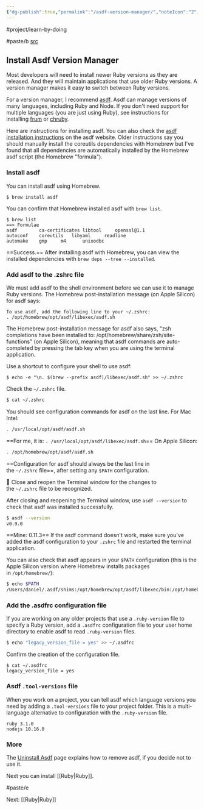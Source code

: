 ```yaml
---
{"dg-publish":true,"permalink":"/asdf-version-manager/","noteIcon":"2","created":"","updated":""}
---
```


#project/learn-by-doing 

#paste/b 
[src](https://mac.install.guide/ruby/5.html)
## Install Asdf Version Manager

Most developers will need to install newer Ruby versions as they are released. And they will maintain applications that use older Ruby versions. A version manager makes it easy to switch between Ruby versions.

For a version manager, I recommend [asdf](https://asdf-vm.com/). Asdf can manage versions of many languages, including Ruby and Node. If you don't need support for multiple languages (you are just using Ruby), see instructions for installing [frum](https://mac.install.guide/ruby/14.html) or [chruby](https://mac.install.guide/ruby/12.html).

Here are instructions for installing asdf. You can also check the [asdf installation instructions](https://asdf-vm.com/#/core-manage-asdf) on the asdf website. Older instructions say you should manually install the coreutils dependencies with Homebrew but I've found that all dependencies are automatically installed by the Homebrew asdf script (the Homebrew "formula").

### Install asdf

You can install asdf using Homebrew.

```
$ brew install asdf
```

You can confirm that Homebrew installed asdf with `brew list`.

```
$ brew list
==> Formulae
asdf		ca-certificates	libtool		openssl@1.1
autoconf	coreutils	libyaml		readline
automake	gmp		m4		unixodbc
```

==Success.== After installing asdf with Homebrew, you can view the installed dependencies with `brew deps --tree --installed`.

### Add asdf to the .zshrc file

We must add asdf to the shell environment before we can use it to manage Ruby versions. The Homebrew post-installation message (on Apple Silicon) for asdf says:

```
To use asdf, add the following line to your ~/.zshrc:
. /opt/homebrew/opt/asdf/libexec/asdf.sh
```

The Homebrew post-installation message for asdf also says, "zsh completions have been installed to: /opt/homebrew/share/zsh/site-functions" (on Apple Silicon), meaning that asdf commands are auto-completed by pressing the tab key when you are using the terminal application.

Use a shortcut to configure your shell to use asdf:

```
$ echo -e "\n. $(brew --prefix asdf)/libexec/asdf.sh" >> ~/.zshrc
```

Check the `~/.zshrc` file.

```bash
$ cat ~/.zshrc
```

You should see configuration commands for asdf on the last line. For Mac Intel:

```bash
. /usr/local/opt/asdf/asdf.sh
```

==For me, it is:
`. /usr/local/opt/asdf/libexec/asdf.sh`==
On Apple Silicon:

```bash
. /opt/homebrew/opt/asdf/asdf.sh
```

==Configuration for asdf should always be the last line in the `~/.zshrc` file==, after setting any `$PATH` configuration.

🚩 Close and reopen the Terminal window for the changes to the `~/.zshrc` file to be recognized.

After closing and reopening the Terminal window, use `asdf --version` to check that asdf was installed successfully.

```bash
$ asdf --version
v0.9.0
```

==Mine: 0.11.3== If the asdf command doesn't work, make sure you've added the asdf configuration to your `.zshrc` file and restarted the terminal application.

You can also check that asdf appears in your `$PATH` configuration (this is the Apple Silicon version where Homebrew installs packages in `/opt/homebrew/`):

```bash
$ echo $PATH
/Users/daniel/.asdf/shims:/opt/homebrew/opt/asdf/libexec/bin:/opt/homebrew/bin:/opt/homebrew/sbin:/usr/local/bin:/usr/bin:/bin:/usr/sbin:/sbin
```

### Add the .asdfrc configuration file

If you are working on any older projects that use a `.ruby-version` file to specify a Ruby version, add a `.asdfrc` configuration file to your user home directory to enable asdf to read `.ruby-version` files.

```bash
$ echo "legacy_version_file = yes" >> ~/.asdfrc
```

Confirm the creation of the configuration file.

```
$ cat ~/.asdfrc
legacy_version_file = yes
```

### Asdf `.tool-versions` file

When you work on a project, you can tell asdf which language versions you need by adding a `.tool-versions` file to your project folder. This is a multi-language alternative to configuration with the `.ruby-version` file.

```
ruby 3.1.0
nodejs 10.16.0
```

### More

The [Uninstall Asdf](https://mac.install.guide/faq/uninstall-asdf/index.html) page explains how to remove asdf, if you decide not to use it.

Next you can install [[Ruby\|Ruby]].

#paste/e 

Next: [[Ruby\|Ruby]]
